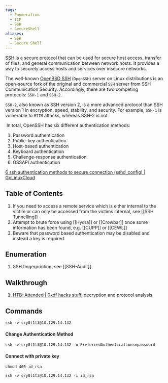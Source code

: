 ```yaml
---
tags:
  - Enumeration
  - TCP
  - SSH
  - SecureShell
aliases:
  - SSH
  - Secure Shell
---
```


[SSH](https://datatracker.ietf.org/doc/html/rfc4251) is a secure protocol that can be used for secure host access, transfer of files, and general communication between network hosts. It provides a way to securely access hosts and services over insecure networks.

The well-known [OpenBSD SSH](https://www.openssh.com/) (`OpenSSH`) server on Linux distributions is an open-source fork of the original and commercial `SSH` server from SSH Communication Security. Accordingly, there are two competing protocols: `SSH-1` and `SSH-2`.

`SSH-2`, also known as SSH version 2, is a more advanced protocol than SSH version 1 in encryption, speed, stability, and security. For example, `SSH-1` is vulnerable to `MITM` attacks, whereas SSH-2 is not.

 In total, OpenSSH has six different authentication methods:

1. Password authentication
2. Public-key authentication
3. Host-based authentication
4. Keyboard authentication
5. Challenge-response authentication
6. GSSAPI authentication

[6 ssh authentication methods to secure connection (sshd\_config) | GoLinuxCloud](https://www.golinuxcloud.com/openssh-authentication-methods-sshd-config/)

## Table of Contents 

1. If you need to access a remote service which is either internal to the victim or can only be accessed from the victims internal, see [[SSH Tunnelling]]
2. Attempt to brute force using [[Hydra]] or [[Crowbar]] once some information has been found, e.g. [[CUPP]] or [[CEWL]]
3. Beware that password based authentication may be disabled and instead a key is required.

## Enumeration

1. SSH fingerprinting, see [[SSH-Audit]]
## Walkthrough 

1. [HTB: Attended | 0xdf hacks stuff](https://0xdf.gitlab.io/2021/05/08/htb-attended.html), decryption and protocol analysis

## Commands 

```shell-session
ssh -v cry0l1t3@10.129.14.132
```
#### Change Authentication Method

```shell-session
ssh -v cry0l1t3@10.129.14.132 -o PreferredAuthentications=password
```

#### Connect with private key

```
chmod 400 id_rsa
```

```
ssh -v cry0l1t3@10.129.14.132 -i id_rsa
```
